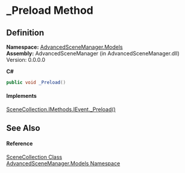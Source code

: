 # _Preload Method




## Definition
**Namespace:** <a href="N_AdvancedSceneManager_Models">AdvancedSceneManager.Models</a>  
**Assembly:** AdvancedSceneManager (in AdvancedSceneManager.dll) Version: 0.0.0.0

**C#**
``` C#
public void _Preload()
```



#### Implements
<a href="M_AdvancedSceneManager_Models_SceneCollection_IMethods_IEvent__Preload">SceneCollection.IMethods.IEvent._Preload()</a>  


## See Also


#### Reference
<a href="T_AdvancedSceneManager_Models_SceneCollection">SceneCollection Class</a>  
<a href="N_AdvancedSceneManager_Models">AdvancedSceneManager.Models Namespace</a>  
